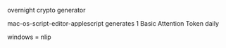 overnight crypto generator

mac-os-script-editor-applescript generates 1 Basic Attention Token daily

windows = nlip
